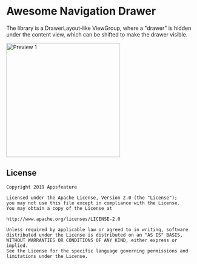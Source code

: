 # Awesome Navigation Drawer

The library is a DrawerLayout-like ViewGroup, where a "drawer" is hidden under the content view, which can be shifted to make the drawer visible.

<p align="left">
  <img src="https://raw.githubusercontent.com/appsfeature/AwesomeNavigationDrawer/master/screenshots/screen.gif" alt="Preview 1" width="300" /> 
</p>

## License
```
Copyright 2019 Appsfeature

Licensed under the Apache License, Version 2.0 (the "License");
you may not use this file except in compliance with the License.
You may obtain a copy of the License at

http://www.apache.org/licenses/LICENSE-2.0

Unless required by applicable law or agreed to in writing, software
distributed under the License is distributed on an "AS IS" BASIS,
WITHOUT WARRANTIES OR CONDITIONS OF ANY KIND, either express or implied.
See the License for the specific language governing permissions and
limitations under the License.
```
